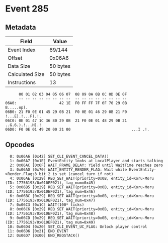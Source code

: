# Event 285

## Metadata

| Field           | Value    |
|-----------------|----------|
| Event Index     | 69/144   |
| Offset          | 0x06A6   |
| Data Size       | 50 bytes |
| Calculated Size | 50 bytes |
| Instructions    | 13       |

```
      00 01 02 03 04 05 06 07  08 09 0A 0B 0C 0D 0E 0F
      -- -- -- -- -- -- -- --  -- -- -- -- -- -- -- --
06A0:                   42 1E  F0 FF FF 7F 6F 70 29 0B        B.....op).
06B0: 21 F0 0E 01 45 29 0B 21  F0 0E 01 46 29 0B 21 F0  !...E).!...F).!.
06C0: 0E 01 47 1C 36 80 29 0B  21 F0 0E 01 48 29 0B 21  ..G.6.).!...H).!
06D0: F0 0E 01 49 20 00 21 00                           ...I .!.        
```

## Opcodes

```
  0: 0x06A6 [0x42] SET_CLI_EVENT_CANCEL_DATA()
  1: 0x06A7 [0x1E] EventEntity looks at LocalPlayer and starts talking
  2: 0x06AC [0x6F] WAIT_FRAME_DELAY: Yield until WaitTime reaches zero
  3: 0x06AD [0x70] WAIT_ENTITY_RENDER_FLAG: Wait while EventEntity->Render.Flags3 bit 2 is set (cancel turn if not)
  4: 0x06AE [0x29] REQ_SET_WAIT(priority=0x0B, entity_id=Koru-Moru (ID: 17756193/0x010EF021), tag_num=0x45)
  5: 0x06B5 [0x29] REQ_SET_WAIT(priority=0x0B, entity_id=Koru-Moru (ID: 17756193/0x010EF021), tag_num=0x46)
  6: 0x06BC [0x29] REQ_SET_WAIT(priority=0x0B, entity_id=Koru-Moru (ID: 17756193/0x010EF021), tag_num=0x47)
  7: 0x06C3 [0x1C] WAIT(100* ticks)
  8: 0x06C6 [0x29] REQ_SET_WAIT(priority=0x0B, entity_id=Koru-Moru (ID: 17756193/0x010EF021), tag_num=0x48)
  9: 0x06CD [0x29] REQ_SET_WAIT(priority=0x0B, entity_id=Koru-Moru (ID: 17756193/0x010EF021), tag_num=0x49)
 10: 0x06D4 [0x20] SET_CLI_EVENT_UC_FLAG: Unlock player control
 11: 0x06D6 [0x21] END_EVENT
 12: 0x06D7 [0x00] END_REQSTACK()
```
